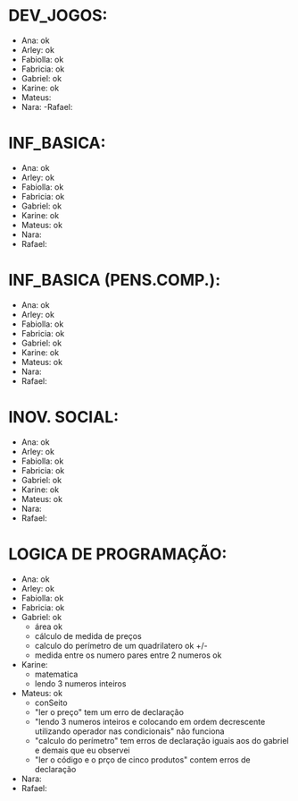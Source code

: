 # DEV_JOGOS:

- Ana: ok
- Arley: ok
- Fabiolla: ok
- Fabricia: ok
- Gabriel: ok
- Karine: ok
- Mateus: 
- Nara:
-Rafael:

# INF_BASICA:

- Ana: ok
- Arley: ok
- Fabiolla: ok
- Fabricia: ok
- Gabriel: ok
- Karine: ok
- Mateus: ok
- Nara:
- Rafael:

# INF_BASICA (PENS.COMP.):

- Ana: ok
- Arley:  ok
- Fabiolla: ok
- Fabricia: ok
- Gabriel: ok
- Karine: ok
- Mateus: ok
- Nara:
- Rafael:

# INOV. SOCIAL:

- Ana: ok
- Arley: ok
- Fabiolla: ok
- Fabricia: ok
- Gabriel: ok
- Karine: ok
- Mateus: ok
- Nara:
- Rafael:

# LOGICA DE PROGRAMAÇÃO:

- Ana: ok
- Arley: ok
- Fabiolla: ok
- Fabricia: ok
- Gabriel: ok
  * área ok 
  * cálculo de medida de preços
  * calculo do perímetro de um quadrilatero ok +/- 
  * medida entre os numero pares entre 2 numeros ok 
- Karine: 
  * matematica
  * lendo 3 numeros inteiros 
- Mateus: ok
  * conSeito 
  * "ler o preço" tem um erro de declaração
  * "lendo 3 numeros inteiros e colocando em ordem decrescente utilizando operador nas condicionais" não funciona
  * "calculo do perímetro" tem erros de declaração iguais aos do gabriel e demais que eu observei
  * "ler o código e o prço de cinco produtos" contem erros de declaração 
- Nara:
- Rafael: